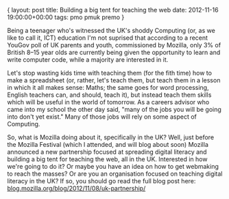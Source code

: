 {
  layout: post
  title: Building a big tent for teaching the web
  date: 2012-11-16 19:00:00+00:00
  tags: pmo pmuk premo
}

Being a teenager who's witnessed the UK's shoddy Computing (or, as we like to call it, ICT) education I'm not suprised that according to a recent YouGov poll of UK parents and youth, commissioned by Mozilla, only 3% of British 8–15 year olds are currently being given the opportunity to learn and write computer code, while a majority are interested in it.

Let's stop wasting kids time with teaching them (for the fith time) how to make a spreadsheet (or, rather, let's teach them, but teach them in a lesson in which it all makes sense: Maths; the same goes for word processing, English teachers can, and should, teach it), but instead teach them skills which will be useful in the world of tomorrow. As a careers advisor who came into my school the other day said, "many of the jobs you will be going into don't yet exist." Many of those jobs will rely on some aspect of Computing.

So, what is Mozilla doing about it, specifically in the UK? Well, just before the Mozilla Festival (which I attended, and will blog about soon) Mozilla announced a new partnership focused at spreading digital literacy and building a big tent for teaching the web, all in the UK. Interested in how we're going to do it? Or maybe you have an idea on how to get webmaking to reach the masses? Or are you an organisation focused on teaching digital literacy in the UK? If so, you should go read the full blog post here: [blog.mozilla.org/blog/2012/11/08/uk-partnership/ ](http://blog.mozilla.org/blog/2012/11/08/uk-partnership/)
